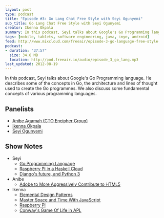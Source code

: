 ```yaml
---
layout: post
type: podcast
title: "Episode #3: Go Lang Chat Free Style with Seyi Ogunyemi"
sub_title: Go Lang Chat Free Style with Seyi Ogunyemi
creator: Ikenna Okpala
summary: In this podcast, Seyi talks about Google's Go Programming language. He describes some of the concepts in Go, the architecture and lines of thought used to create the Go programmes. We also discuss some fundamental concepts of various programming languages.
tags: [mobile, tablets, software engineering, java, inye, android]
feed: http://www.mixcloud.com/freeair/episode-3-go-language-free-style-with-seyi-ogunyemi/
podcast:
- duration: "37:57"
  size: 34.8 MB
  location: http://pod.freeair.io/audio/episode_3_go_lang.mp3
last_updated: 2012-08-19
---
```


In this podcast, Seyi talks about Google's Go Programming language. He describes some of the concepts in Go, the architecture and lines of thought used to create the Go programmes. We also discuss some fundamental concepts of various programming languages.

Panelists
---------
* [Anibe Agamah (CTO Encipher Group)](http://twitter.com/anibe)
* [Ikenna Okpala](http://twitter.com/kengimel)
* [Seyi Ogunyemi](http://micrypt.com)

Show Notes
----------
* Seyi
  * [Go Programming Language](http://golang.org/)
  * [Raspberry Pi in a Haskell Cloud](http://alenribic.com/writings/post/raspberry-pi-in-a-haskell-cloud)
  * [Django's future, and Python 3](https://www.djangoproject.com/weblog/2012/mar/13/py3k/)
* Anibe
  * [Adobe to More Aggressively Contribute to HTML5](http://blogs.adobe.com/conversations/2011/11/flash-focus.html)
* Ikenna
  * [Elemental Design Patterns](http://www.amazon.com/Elemental-Design-Patterns-Jason-Smith/dp/0321711920)
  * [Master Space and Time With JavaScript](http://www.noelrappin.com/railsrx/2012/5/7/welcome.html)
  * [Raspberry PI](http://www.raspberrypi.org/)
  * [Conway's Game Of Life in APL](http://www.youtube.com/watch?v=a9xAKttWgP4)